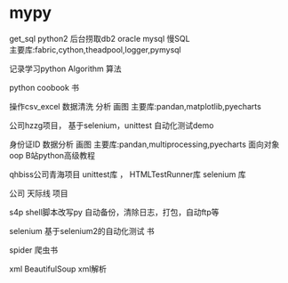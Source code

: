 # mypy
get_sql python2 后台捞取db2 oracle mysql 慢SQL   
    主要库:fabric,cython,theadpool,logger,pymysql

记录学习python
Algorithm 算法

python coobook 书

操作csv_excel 数据清洗 分析 画图
   主要库:pandan,matplotlib,pyecharts

公司hzzg项目， 基于selenium，unittest 自动化测试demo

身份证ID    数据分析 画图
    主要库:pandan,multiprocessing,pyecharts
面向对象oop B站python高级教程

qhbiss公司青海项目
unittest库 ， HTMLTestRunner库 selenium 库

公司 天际线 项目

s4p  shell脚本改写py
自动备份，清除日志，打包，自动ftp等

selenium  基于selenium2的自动化测试 书

spider  爬虫书

xml    BeautifulSoup xml解析



